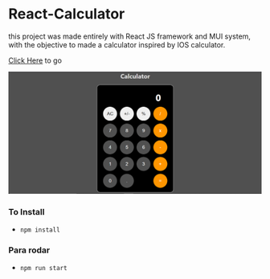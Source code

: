 # React-Calculator

this project was made entirely with React JS framework and MUI system, with the objective to made a calculator inspired by IOS calculator.

[Click Here](https://react-calculator-edr.netlify.app) to go

![App Images](/src/assets/1.png) 









### To Install

- `npm install`

### Para rodar 
- `npm run start`
